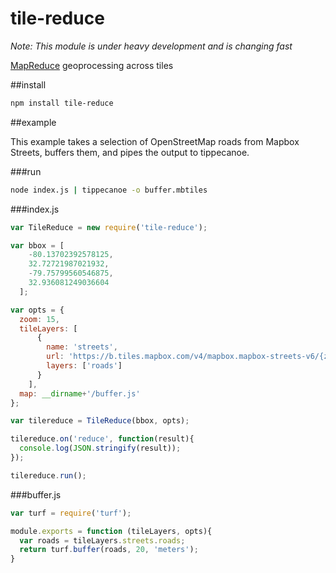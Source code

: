 # tile-reduce

*Note: This module is under heavy development and is changing fast*

[MapReduce](http://en.wikipedia.org/wiki/MapReduce) geoprocessing across tiles

##install

```sh
npm install tile-reduce
```

##example

This example takes a selection of OpenStreetMap roads from Mapbox Streets, buffers them, and pipes the output to tippecanoe.

###run

```sh
node index.js | tippecanoe -o buffer.mbtiles
```

###index.js

```js
var TileReduce = new require('tile-reduce');

var bbox = [
    -80.13702392578125,
    32.72721987021932,
    -79.75799560546875,
    32.936081249036604
  ];

var opts = {
  zoom: 15,
  tileLayers: [
      {
        name: 'streets',
        url: 'https://b.tiles.mapbox.com/v4/mapbox.mapbox-streets-v6/{z}/{x}/{y}.vector.pbf',
        layers: ['roads']
      }
    ],
  map: __dirname+'/buffer.js'
};

var tilereduce = TileReduce(bbox, opts);

tilereduce.on('reduce', function(result){
  console.log(JSON.stringify(result));
});

tilereduce.run();
```

###buffer.js

```js
var turf = require('turf');

module.exports = function (tileLayers, opts){
  var roads = tileLayers.streets.roads;
  return turf.buffer(roads, 20, 'meters');
}
```

